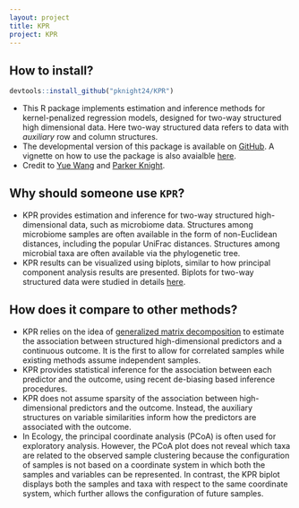 ```yaml
---
layout: project
title: KPR
project: KPR
---
```


How to install?
--------------
```r
devtools::install_github("pknight24/KPR")
```

 - This R package implements estimation and inference methods for kernel-penalized regression models, designed for two-way structured high dimensional data. Here two-way structured data refers to data with *auxiliary* row and column structures. 
 - The developmental version of this package is available on [GitHub](https://github.com/pknight24/KPR). A vignette on how to use the package is also avaialble [here](https://pknight24.github.io/KPR/).
 - Credit to [Yue Wang](https://taryue.github.io/) and [Parker Knight](https://pknight24.github.io/). 

Why should someone use `KPR`?
------------------------------
 - KPR provides estimation and inference for two-way structured high-dimensional data, such as microbiome data. Structures among microbiome samples are often available in the form of non-Euclidean distances, including the popular UniFrac distances. Structures among microbial taxa are often available via the phylogenetic tree. 
 - KPR results can be visualized using biplots, similar to how principal component analysis results are presented. Biplots for two-way structured data were studied in details [here](/papers/GMDbiplot). 

How does it compare to other methods?
------------------------------
 - KPR relies on the idea of [generalized matrix decomposition](/papers/GMDR) to estimate the association between structured high-dimensional predictors and a continuous outcome. It is the first to allow for correlated samples while existing methods assume independent samples. 
 - KPR provides statistical inference for the association between each predictor and the outcome, using recent de-biasing based inference procedures. 
 - KPR does not assume sparsity of the association between high-dimensional predictors and the outcome. Instead, the auxiliary structures on variable similarities inform how the predictors are associated with the outcome. 
 - In Ecology, the principal coordinate analysis (PCoA) is often used for exploratory analysis. However, the PCoA plot does not reveal which taxa are related to the observed sample clustering because the configuration of samples is not based on a coordinate system in which both the samples and variables can be represented. In contrast, the KPR biplot displays both the samples and taxa with respect to the same coordinate system, which further allows the configuration of future samples.

